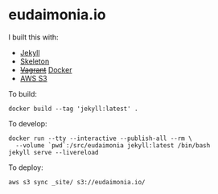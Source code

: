 eudaimonia.io
=============

I built this with:

  - [Jekyll](https://jekyllrb.com)
  - [Skeleton](http://getskeleton.com/)
  - ~~[Vagrant](https://vagrantup.com)~~ [Docker](https://www.docker.com/)
  - [AWS S3](https://aws.amazon.com/s3)

To build:

    docker build --tag 'jekyll:latest' .

To develop:

    docker run --tty --interactive --publish-all --rm \
      --volume `pwd`:/src/eudaimonia jekyll:latest /bin/bash
    jekyll serve --livereload

To deploy:

    aws s3 sync _site/ s3://eudaimonia.io/
